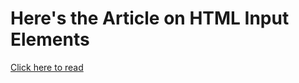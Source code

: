 # Here's the Article on HTML Input Elements
[Click here to read](https://hashnode.com/post/cljyj6oib000109js4ku5fn40)
